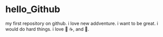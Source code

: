 # hello_Github
my first repository on github.
i love new addventure.
i want to be great. 
i would do hard things.
i love :pizza: :coffee:, and :dancer:.
